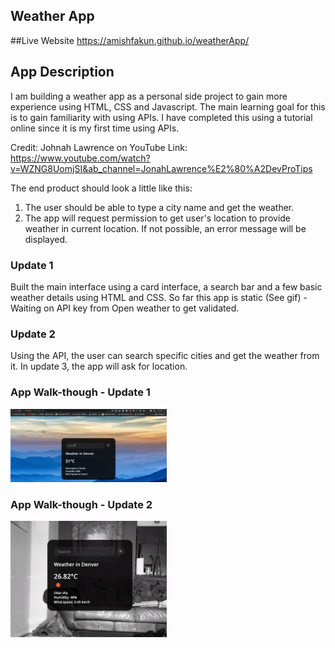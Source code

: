 ## Weather App

##Live Website
https://amishfakun.github.io/weatherApp/

## App Description
I am building a weather app as a personal side project to gain more experience using HTML, CSS and Javascript. The main learning goal for this is to gain familiarity with using APIs. I have completed this using a tutorial online since it is my first time using APIs.

Credit: Johnah Lawrence on YouTube
Link:  https://www.youtube.com/watch?v=WZNG8UomjSI&ab_channel=JonahLawrence%E2%80%A2DevProTips


The end product should look a little like this:

1) The user should be able to type a city name and get the weather.
2) The app will request permission to get user's location to provide weather in current location. If not possible, an error message will be displayed.


### Update 1
Built the main interface using a card interface, a search bar and a few basic weather details using HTML and CSS. So far this app is static (See gif) - Waiting on API key from Open weather to get validated. 

### Update 2
Using the API, the user can search specific cities and get the weather from it. In update 3, the app will ask for location.

### App Walk-though - Update 1
<img src="https://github.com/amishfakun/weatherApp/blob/main/weatherApp1.gif" width=250><br>


### App Walk-though - Update 2
<img src="https://github.com/amishfakun/weatherApp/blob/main/update2.gif" width=250><br>

